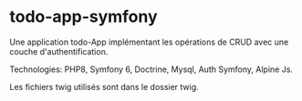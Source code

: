 # todo-app-symfony

Une application todo-App implémentant les opérations de CRUD avec une couche d'authentification.

Technologies: PHP8, Symfony 6, Doctrine, Mysql, Auth Symfony, Alpine Js.

Les fichiers twig utilisés sont dans le dossier twig.
